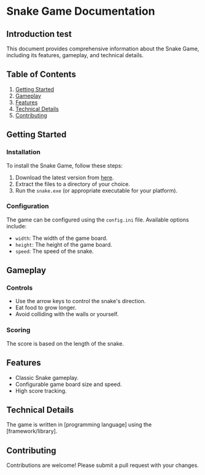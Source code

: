 # Snake Game Documentation

## Introduction test

This document provides comprehensive information about the Snake Game, including its features, gameplay, and technical details.

## Table of Contents

1.  [Getting Started](#getting-started)
2.  [Gameplay](#gameplay)
3.  [Features](#features)
4.  [Technical Details](#technical-details)
5.  [Contributing](#contributing)

## Getting Started

### Installation

To install the Snake Game, follow these steps:

1.  Download the latest version from [here](link-to-download).
2.  Extract the files to a directory of your choice.
3.  Run the `snake.exe` (or appropriate executable for your platform).

### Configuration

The game can be configured using the `config.ini` file. Available options include:

*   `width`: The width of the game board.
*   `height`: The height of the game board.
*   `speed`: The speed of the snake.

## Gameplay

### Controls

*   Use the arrow keys to control the snake's direction.
*   Eat food to grow longer.
*   Avoid colliding with the walls or yourself.

### Scoring

The score is based on the length of the snake.

## Features

*   Classic Snake gameplay.
*   Configurable game board size and speed.
*   High score tracking.

## Technical Details

The game is written in [programming language] using the [framework/library].

## Contributing

Contributions are welcome! Please submit a pull request with your changes.
